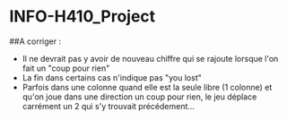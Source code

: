 # INFO-H410_Project

##A corriger : 
- Il ne devrait pas y avoir de nouveau chiffre qui se rajoute lorsque l'on fait un "coup pour rien"
- La fin dans certains cas n'indique pas "you lost"
- Parfois dans une colonne quand elle est la seule libre (1 colonne) et qu'on joue dans une direction un coup pour rien, le jeu déplace carrément un 2 qui s'y trouvait précédement...
